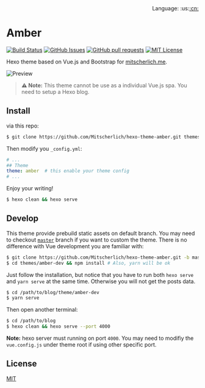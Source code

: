 <div align="right">Language: :us:<a title="Chinese" href="README.zh-CN.md">:cn:</a></div>

# Amber

[![Build Status][ci-badge]][ci-url]
[![GitHub Issues][issues-badge]][issues-url]
[![GitHub pull requests][pr-badge]][pr-url]
[![MIT License][license-badge]](LICENSE)

[ci-badge]: https://travis-ci.org/Mitscherlich/hexo-theme-amber.svg?branch=master
[ci-url]: https://travis-ci.org/Mitscherlich/hexo-theme-amber
[license-badge]: https://img.shields.io/badge/license-MIT-blue.svg
[issues-badge]: https://img.shields.io/github/issues/Mitscherlich/hexo-theme-amber.svg
[issues-url]: https://github.com/Mitscherlich/hexo-theme-amber/issues
[pr-badge]: https://img.shields.io/github/issues-pr/Mitscherlich/hexo-theme-amber.svg
[pr-url]: https://github.com/Mitscherlich/hexo-theme-amber/pulls


Hexo theme based on Vue.js and Bootstrap for [mitscherlich.me](https://mitscherlich.me).

![Preview](https://raw.githubusercontent.com/Mitscherlich/hexo-theme-amber/master/docs/assets/Preview.png)

> **⚠️ Note:** This theme cannot be use as a individual Vue.js spa. You need to setup a Hexo blog.

## Install

via this repo:

```bash
$ git clone https://github.com/Mitscherlich/hexo-theme-amber.git themes/amber
```

Then modify you `_config.yml`:

```yml
# ...
## Theme
theme: amber  # this enable your theme config
# ...
```

Enjoy your writing!

```bash
$ hexo clean && hexo serve
```

## Develop

This theme provide prebuild static assets on default branch. You may need to checkout [`master`](https://github.com/Mitscherlich/hexo-theme-amber/tree/master) branch if you want to custom the theme. There is no difference with Vue development you are familiar with:

```bash
$ git clone https://github.com/Mitscherlich/hexo-theme-amber.git -b master themes/amber-dev
$ cd themes/amber-dev && npm install # Also, yarn will be ok
```

Just follow the installation, but notice that you have to run both `hexo serve` and `yarn serve` at the same time. Otherwise you will not get the posts data.

```bash
$ cd /path/to/blog/theme/amber-dev
$ yarn serve
```

Then open another terminal:

```bash
$ cd /path/to/blog
$ hexo clean && hexo serve --port 4000
```

**Note:** hexo server must running on port `4000`. You may need to modifiy the `vue.config.js` under theme root if using other specific port.

## License

[MIT](LICENSE)
